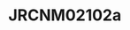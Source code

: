 <a name="material" />

# JRCNM02102a
<script type="application/ld+json">
  {
    "@context": "https://schema.org/",
    "@type": "ChemicalSubstance",
    "http://purl.org/dc/terms/conformsTo":
      {
        "@type": "CreativeWork",
        "@id": "https://bioschemas.org/profiles/ChemicalSubstance/0.4-RELEASE/"
      },
    "@id": "https://egonw.github.io/nanowiki/nanowiki389.html#material",
    "name": "JRCNM02102a",
    "sameAs": "http://127.0.0.1/mediawiki/index.php/Special:URIResolver/JRCNM02102a"
  }
</script>

